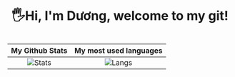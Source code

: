 <!-- <p align="center"> 
  <img src="https://github.com/vovod/vovod/blob/main/Dino_Skate_Thumb.gif" alt="drawing" width="150">
</p> -->
<h1 align="center"> 
  🖐Hi, I'm Dương, welcome to my git! <height="60"> 
</h1>
  
<div align="center">
<table>
  
| My Github Stats             | My most used languages |
:-:|:-:
![Stats](https://github-readme-stats.vercel.app/api?username=vovod&&show_icons=true&theme=tokyonight)  |  ![Langs](https://github-readme-stats.vercel.app/api/top-langs/?username=vovod&layout=compact&hide=c%2b%2b)
  
</table>
</div>
  
